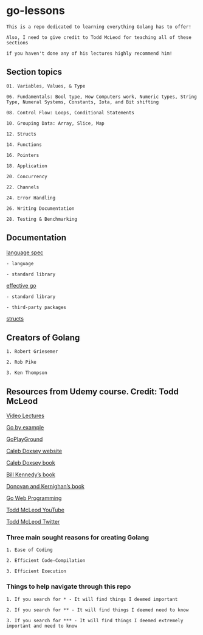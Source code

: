 # go-lessons

    This is a repo dedicated to learning everything Golang has to offer! 
    
    Also, I need to give credit to Todd McLeod for teaching all of these sections 
    
    if you haven't done any of his lectures highly recommend him!


## Section topics

    01. Variables, Values, & Type

    06. Fundamentals: Bool type, How Computers work, Numeric types, String Type, Numeral Systems, Constants, Iota, and Bit shifting

    08. Control Flow: Loops, Conditional Statements

    10. Grouping Data: Array, Slice, Map

    12. Structs

    14. Functions

    16. Pointers

    18. Application

    20. Concurrency

    22. Channels

    24. Error Handling

    26. Writing Documentation

    28. Testing & Benchmarking

## Documentation 

[language spec](https://golang.org/ref/spec)

    - language

    - standard library

[effective go](https://golang.org/doc/effective_go.html)

    - standard library

    - third-party packages

[structs](https://golang.org/ref/spec#Struct_types)
        
## Creators of Golang
    
    1. Robert Griesemer

    2. Rob Pike

    3. Ken Thompson

## Resources from Udemy course. Credit: Todd McLeod

[Video Lectures](https://www.udemy.com/course/learn-how-to-code/learn/lecture/11922068?start=15#overview)

[Go by example](https://gobyexample.com/)
    
[GoPlayGround](https://play.golang.org/p/v3rrZLwEUC)

[Caleb Doxsey website](http://www.doxsey.net/)

[Caleb Doxsey book](http://amzn.to/1OnFtPY)
     
[Bill Kennedy’s book](http://amzn.to/1kGGsPv)

[Donovan and Kernighan’s book](http://amzn.to/1RIM5HP)

[Go Web Programming](http://amzn.to/2dVlW07)

[Todd McLeod YouTube](https://www.youtube.com/user/toddmcleod)

[Todd McLeod Twitter](https://twitter.com/Todd_McLeod)


### Three main sought reasons for creating Golang

    1. Ease of Coding

    2. Efficient Code-Compilation

    3. Efficient Execution

### Things to help navigate through this repo

    1. If you search for * - It will find things I deemed important

    2. If you search for ** - It will find things I deemed need to know

    3. If you search for *** - It will find things I deemed extremely important and need to know
    
